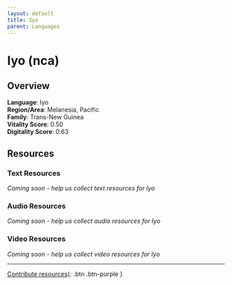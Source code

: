 ```yaml
---
layout: default
title: Iyo
parent: Languages
---
```


# Iyo (nca)

## Overview

**Language**: Iyo  
**Region/Area**: Melanesia, Pacific  
**Family**: Trans-New Guinea  
**Vitality Score**: 0.50  
**Digitality Score**: 0.63  

## Resources

### Text Resources
*Coming soon - help us collect text resources for Iyo*

### Audio Resources
*Coming soon - help us collect audio resources for Iyo*

### Video Resources
*Coming soon - help us collect video resources for Iyo*

---

[Contribute resources](https://fairtrain.github.io/){: .btn .btn-purple }
